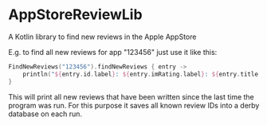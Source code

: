 # AppStoreReviewLib
A Kotlin library to find new reviews in the Apple AppStore

E.g. to find all new reviews for app "123456" just use it like this:

```Kotlin
FindNewReviews("123456").findNewReviews { entry ->
    println("${entry.id.label}: ${entry.imRating.label}: ${entry.title.label}")
}
```
This will print all new reviews that have been written since the last time the program was run. For this purpose it saves
all known review IDs into a derby database on each run.